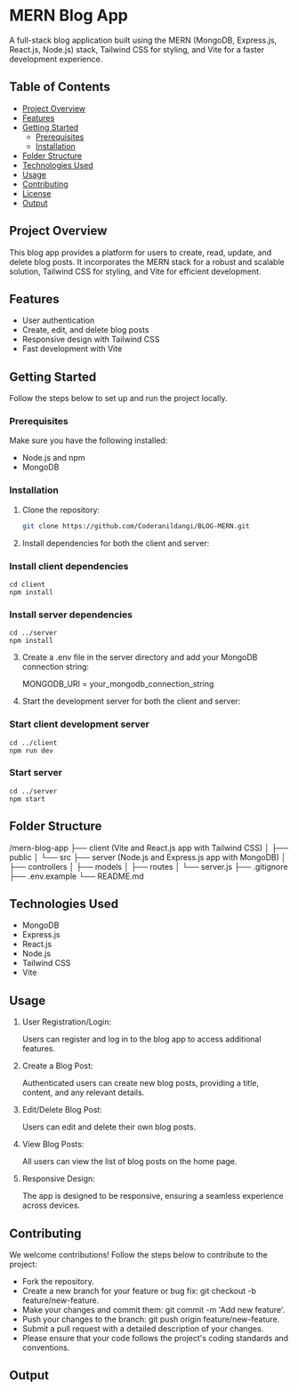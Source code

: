 # MERN Blog App

A full-stack blog application built using the MERN (MongoDB, Express.js, React.js, Node.js) stack, Tailwind CSS for styling, and Vite for a faster development experience.

## Table of Contents

- [Project Overview](#project-overview)
- [Features](#features)
- [Getting Started](#getting-started)
  - [Prerequisites](#prerequisites)
  - [Installation](#installation)
- [Folder Structure](#folder-structure)
- [Technologies Used](#technologies-used)
- [Usage](#usage)
- [Contributing](#contributing)
- [License](#license)
- [Output](#Output)

## Project Overview

This blog app provides a platform for users to create, read, update, and delete blog posts. It incorporates the MERN stack for a robust and scalable solution, Tailwind CSS for styling, and Vite for efficient development.

## Features

- User authentication
- Create, edit, and delete blog posts
- Responsive design with Tailwind CSS
- Fast development with Vite

## Getting Started

Follow the steps below to set up and run the project locally.

### Prerequisites

Make sure you have the following installed:

- Node.js and npm
- MongoDB

### Installation

1. Clone the repository:

   ```bash
   git clone https://github.com/Coderanildangi/BLOG-MERN.git

2. Install dependencies for both the client and server:

### Install client dependencies

    cd client
    npm install

### Install server dependencies

    cd ../server
    npm install

3. Create a .env file in the server directory and add your MongoDB connection string:

    MONGODB_URI = your_mongodb_connection_string

4. Start the development server for both the client and server:

### Start client development server

    cd ../client
    npm run dev

### Start server

    cd ../server
    npm start


## Folder Structure

/mern-blog-app
  ├── client (Vite and React.js app with Tailwind CSS)
  │   ├── public
  │   └── src
  ├── server (Node.js and Express.js app with MongoDB)
  │   ├── controllers
  │   ├── models
  │   ├── routes
  │   └── server.js
  ├── .gitignore
  ├── .env.example
  └── README.md


## Technologies Used

- MongoDB
- Express.js
- React.js
- Node.js
- Tailwind CSS
- Vite


## Usage

1. User Registration/Login:

    Users can register and log in to the blog app to access additional features.

2. Create a Blog Post:

    Authenticated users can create new blog posts, providing a title, content, and any relevant details.

3. Edit/Delete Blog Post:

    Users can edit and delete their own blog posts.

4. View Blog Posts:

    All users can view the list of blog posts on the home page.

5. Responsive Design:

    The app is designed to be responsive, ensuring a seamless experience across devices.

## Contributing

We welcome contributions! Follow the steps below to contribute to the project:

- Fork the repository.
- Create a new branch for your feature or bug fix: git checkout -b feature/new-feature.
- Make your changes and commit them: git commit -m 'Add new feature'.
- Push your changes to the branch: git push origin feature/new-feature.
- Submit a pull request with a detailed description of your changes.
- Please ensure that your code follows the project's coding standards and conventions.

## Output
